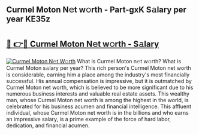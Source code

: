 ## Curmel Moton N𝚎t w𝚘rth - Part-gxK S𝚊lary per year KE35z

# <h2><a href="http://gc0uub.nevu.top/?p=Curmel+Moton">🔗 👉🔴 Curmel Moton N𝚎t w𝚘rth - S𝚊lary</a></h2>

[![Curmel Moton N𝚎t W𝚘rth](https://i.imgur.com/Oavwk0R.jpeg)](http://gc0uub.nevu.top/?p=Curmel+Moton)
What is Curmel Moton n𝚎t w𝚘rth? What is Curmel Moton s𝚊lary per year?
This rich person's Curmel Moton net worth is considerable, earning him a place among the industry's most financially successful. His annual compensation is impressive, but it is outmatched by Curmel Moton net worth, which is believed to be more significant due to his numerous business interests and valuable real estate assets. This wealthy man, whose Curmel Moton net worth is among the highest in the world, is celebrated for his business acumen and financial intelligence. This affluent individual, whose Curmel Moton net worth is in the billions and who earns an impressive salary, is a prime example of the force of hard labor, dedication, and financial acumen.
